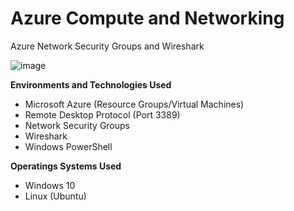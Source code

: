 # **Azure Compute and Networking**
Azure Network Security Groups and Wireshark

![image](https://github.com/Domenick-Ranfone/Wireshark/assets/138722554/0abf6952-9cd3-4cd8-95b8-0ae1d40aca80)

**Environments and Technologies Used**
 - Microsoft Azure (Resource Groups/Virtual Machines)
 - Remote Desktop Protocol (Port 3389) 
 - Network Security Groups 
 - Wireshark
 - Windows PowerShell

**Operatings Systems Used**
 - Windows 10
 - Linux (Ubuntu)

